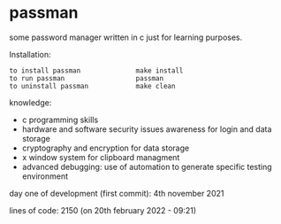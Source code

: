 # passman
some password manager written in c just for learning purposes.

Installation:

    to install passman              make install
    to run passman                  passman
    to uninstall passman            make clean

knowledge:
 - c programming skills
 - hardware and software security issues awareness for login and data storage
 - cryptography and encryption for data storage
 - x window system for clipboard managment
 - advanced debugging: use of automation to generate specific testing environment 

day one of development (first commit): 4th november 2021

lines of code: 2150 (on 20th february 2022 - 09:21)